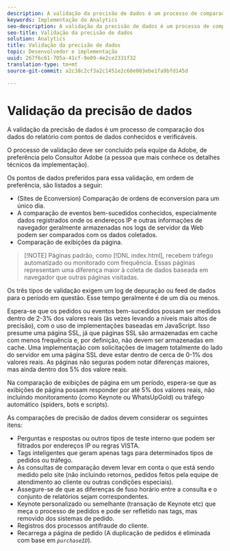 ```yaml
---
description: A validação da precisão de dados é um processo de comparação dos dados do relatório com pontos de dados conhecidos e verificáveis.
keywords: Implementação do Analytics
seo-description: A validação da precisão de dados é um processo de comparação dos dados do relatório com pontos de dados conhecidos e verificáveis.
seo-title: Validação da precisão de dados
solution: Analytics
title: Validação da precisão de dados
topic: Desenvolvedor e implementação
uuid: 267f6c61-705a-41cf-9e09-4e2ce2331f32
translation-type: tm+mt
source-git-commit: a2c38c2cf3a2c1451e2c60e003ebe1fa9bfd145d

---
```



# Validação da precisão de dados

A validação da precisão de dados é um processo de comparação dos dados do relatório com pontos de dados conhecidos e verificáveis.

O processo de validação deve ser concluído pela equipe da Adobe, de preferência pelo Consultor Adobe (a pessoa que mais conhece os detalhes técnicos da implementação).

Os pontos de dados preferidos para essa validação, em ordem de preferência, são listados a seguir:

* (Sites de Econversion) Comparação de ordens de econversion para um único dia.
* A comparação de eventos bem-sucedidos conhecidos, especialmente dados registrados onde os endereços IP e outras informações de navegador geralmente armazenadas nos logs de servidor da Web podem ser comparados com os dados coletados.
* Comparação de exibições da página.

> [!NOTE] Páginas padrão, como [!DNL index.html], recebem tráfego automatizado ou monitorado com frequência. Essas páginas representam uma diferença maior à coleta de dados baseada em navegador que outras páginas visitadas.

Os três tipos de validação exigem um log de depuração ou feed de dados para o período em questão. Esse tempo geralmente é de um dia ou menos.

Espera-se que os pedidos ou eventos bem-sucedidos possam ser medidos dentro de 2-3% dos valores reais (às vezes levando a níveis mais altos de precisão), com o uso de implementações baseadas em JavaScript. Isso presume uma página SSL, já que páginas SSL são armazenadas em cache com menos frequência e, por definição, não devem ser armazenadas em cache. Uma implementação com solicitações de imagem totalmente do lado do servidor em uma página SSL deve estar dentro de cerca de 0-1% dos valores reais. As páginas não seguras podem notar diferenças maiores, mas ainda dentro dos 5% dos valore reais.

Na comparação de exibições de página em um período, espera-se que as exibições de página possam responder por até 5% dos valores reais, não incluindo monitoramento (como Keynote ou WhatsUpGold) ou tráfego automático (spiders, bots e scripts).

As comparações de precisão de dados devem considerar os seguintes itens:

* Perguntas e respostas ou outros tipos de teste interno que podem ser filtrados por endereços IP ou regras VISTA.
* Tags inteligentes que geram apenas tags para determinados tipos de pedidos ou tráfego.
* As consultas de comparação devem levar em conta o que está sendo medido pelo site (não incluindo retornos, pedidos feitos pela equipe de atendimento ao cliente ou outras condições especiais).
* Assegure-se de que as diferenças de fuso horário entre a consulta e o conjunto de relatórios sejam correspondentes.
* Keynote personalizado ou semelhante (transação de Keynote etc) que meça o processo de pedidos e pode ser refletido nas tags, mas removido dos sistemas de pedido.
* Registros dos processos antifraude do cliente.
* Recarrega a página de pedido (A duplicação de pedidos é eliminada com base em *`purchaseID`*).

